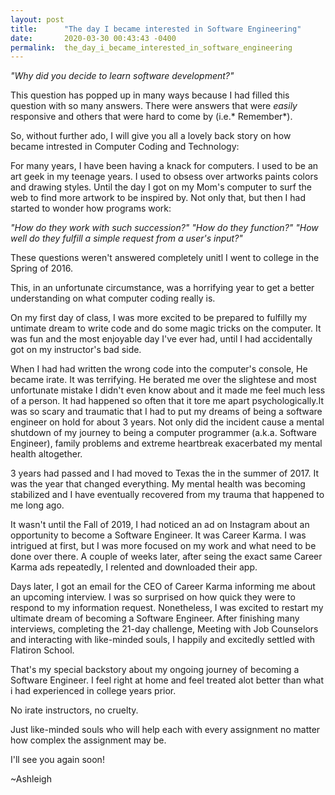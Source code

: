 ```yaml
---
layout: post
title:      "The day I became interested in Software Engineering"
date:       2020-03-30 00:43:43 -0400
permalink:  the_day_i_became_interested_in_software_engineering
---
```





*"Why did you decide to learn software development?"*

  This question has popped up in many ways because I had filled this question with so many 
answers. There were answers that were *easily* responsive and others that were hard to 
come by (i.e.* Remember*).



So, without further ado, I will give you all a lovely back story on how became intrested
in Computer Coding and Technology:



  For many years, I have been having a knack for computers. I used to be an art geek in my
teenage years. I used to obsess over artworks paints colors and drawing styles. Until the
day I got on my Mom's computer to surf the web to find more artwork to be inspired by. Not 
only that, but then I had started to wonder how programs work:

*"How do they work with such succession?" "How do they function?" "How well do they fulfill
a simple request from a user's input?"*

These questions weren't answered completely unitl I went to college in the Spring of 2016.



This, in an unfortunate circumstance, was a horrifying year to get a better understanding on
what computer coding really is.


    
On my first day of class, I was more excited to be prepared to fulfilly my untimate dream to write
code and do some magic tricks on the computer. It was fun and the most enjoyable day I've ever 
had, until I had accidentally got on my instructor's bad side. 

   
 When I had had written the wrong code into the computer's console, He became irate. It was
terrifying. He berated me over the slightese and most unfortunate mistake I didn't even know 
about and it made me feel much less of a person. It had happened so often that it tore me apart 
psychologically.It was so scary and traumatic that I had to put my dreams of being a software
engineer on hold for about 3 years. Not only did the incident cause a mental shutdown of my 
journey to being a computer programmer (a.k.a. Software Engineer), family problems and extreme
heartbreak exacerbated my mental health altogether.


3 years had passed and I had moved to Texas the in the summer of 2017. It was the year that 
changed everything. My mental health was becoming stabilized and I have eventually recovered
from my trauma that happened to me long ago.

 It wasn't until the Fall of 2019, I had noticed an ad on Instagram about an opportunity to become 
a Software Engineer. It was Career Karma. I was intrigued at first, but I was more focused on my 
work and what need to be done over there. A couple of weeks later, after seing the exact 
same Career Karma ads repeatedly, I relented and downloaded their app. 


Days later, I got an email for the CEO of Career Karma informing me about an upcoming interview.
I was so surprised on how quick they were to respond to my information request. Nonetheless, I was 
excited to restart my ultimate dream of becoming a Software Engineer. After finishing many interviews, 
completing the 21-day challenge, Meeting with Job Counselors and interacting with like-minded souls,
I happily and excitedly settled with Flatiron School.



That's my special backstory about my ongoing journey of becoming a Software Engineer. I feel right
at home and feel treated alot better than what i had experienced in college years prior.


No irate instructors, no cruelty. 

Just like-minded souls who will help each with every assignment no matter how complex the 
assignment may be.



I'll see you again soon!




~Ashleigh




